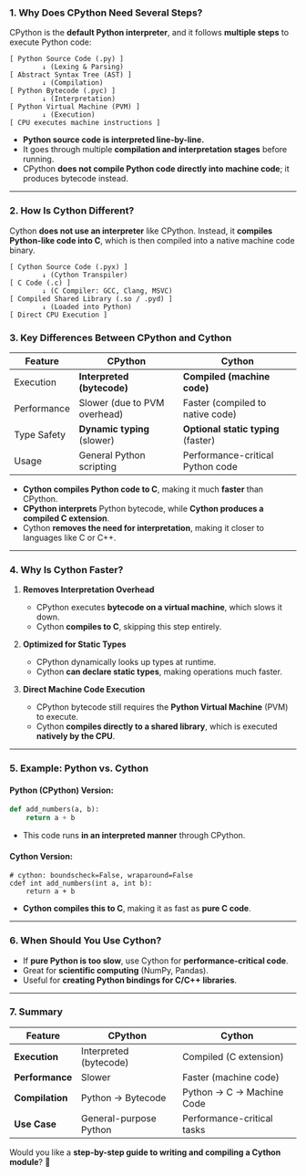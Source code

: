 ### **1. Why Does CPython Need Several Steps?**
CPython is the **default Python interpreter**, and it follows **multiple steps** to execute Python code:

```
[ Python Source Code (.py) ]
        ↓ (Lexing & Parsing)
[ Abstract Syntax Tree (AST) ]
        ↓ (Compilation)
[ Python Bytecode (.pyc) ]
        ↓ (Interpretation)
[ Python Virtual Machine (PVM) ]
        ↓ (Execution)
[ CPU executes machine instructions ]
```
- **Python source code is interpreted line-by-line.**
- It goes through multiple **compilation and interpretation stages** before running.
- CPython **does not compile Python code directly into machine code**; it produces bytecode instead.

---

### **2. How Is Cython Different?**
Cython **does not use an interpreter** like CPython. Instead, it **compiles Python-like code into C**, which is then compiled into a native machine code binary.

```
[ Cython Source Code (.pyx) ]
        ↓ (Cython Transpiler)
[ C Code (.c) ]
        ↓ (C Compiler: GCC, Clang, MSVC)
[ Compiled Shared Library (.so / .pyd) ]
        ↓ (Loaded into Python)
[ Direct CPU Execution ]
```

### **3. Key Differences Between CPython and Cython**
| Feature      | CPython                 | Cython |
|-------------|------------------------|--------|
| Execution   | **Interpreted (bytecode)** | **Compiled (machine code)** |
| Performance | Slower (due to PVM overhead) | Faster (compiled to native code) |
| Type Safety | **Dynamic typing** (slower) | **Optional static typing** (faster) |
| Usage | General Python scripting | Performance-critical Python code |

- **Cython compiles Python code to C**, making it much **faster** than CPython.
- **CPython interprets** Python bytecode, while **Cython produces a compiled C extension**.
- Cython **removes the need for interpretation**, making it closer to languages like C or C++.

---

### **4. Why Is Cython Faster?**
1. **Removes Interpretation Overhead**  
   - CPython executes **bytecode on a virtual machine**, which slows it down.
   - Cython **compiles to C**, skipping this step entirely.

2. **Optimized for Static Types**  
   - CPython dynamically looks up types at runtime.
   - Cython **can declare static types**, making operations much faster.

3. **Direct Machine Code Execution**  
   - CPython bytecode still requires the **Python Virtual Machine** (PVM) to execute.
   - Cython **compiles directly to a shared library**, which is executed **natively by the CPU**.

---

### **5. Example: Python vs. Cython**
#### **Python (CPython) Version:**
```python
def add_numbers(a, b):
    return a + b
```
- This code runs **in an interpreted manner** through CPython.

#### **Cython Version:**
```cython
# cython: boundscheck=False, wraparound=False
cdef int add_numbers(int a, int b):
    return a + b
```
- **Cython compiles this to C**, making it as fast as **pure C code**.

---

### **6. When Should You Use Cython?**
- If **pure Python is too slow**, use Cython for **performance-critical code**.
- Great for **scientific computing** (NumPy, Pandas).
- Useful for **creating Python bindings for C/C++ libraries**.

---

### **7. Summary**
| Feature      | CPython                 | Cython |
|-------------|------------------------|--------|
| **Execution** | Interpreted (bytecode) | Compiled (C extension) |
| **Performance** | Slower | Faster (machine code) |
| **Compilation** | Python → Bytecode | Python → C → Machine Code |
| **Use Case** | General-purpose Python | Performance-critical tasks |

Would you like a **step-by-step guide to writing and compiling a Cython module**? 🚀
